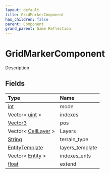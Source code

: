 ```yaml
---
layout: default
title: GridMarkerComponent
has_children: false
parent: Component
grand_parent: Game Reflection
---
```

# GridMarkerComponent
Description 

## Fields

| Type | Name |
|:----------|:--------------|
| [int](/riftbreaker-wiki/docs/game-reflection/enums/int/) | mode |
| Vector< [uint](/riftbreaker-wiki/docs/game-reflection/components/uint/) > | indexes |
| [Vector3](/riftbreaker-wiki/docs/game-reflection/classes/vector3/) | pos |
| Vector< [CellLayer](/riftbreaker-wiki/docs/game-reflection/components/cell_layer/) > | Layers |
| [String](/riftbreaker-wiki/docs/game-reflection/components/string/) | terrain_type |
| [EntityTemplate](/riftbreaker-wiki/docs/game-reflection/classes/entity_template/) | layers_template |
| Vector< [Entity](/riftbreaker-wiki/docs/game-reflection/classes/entity/) > | indexes_ents |
| [float](/riftbreaker-wiki/docs/game-reflection/components/float/) | extend |

